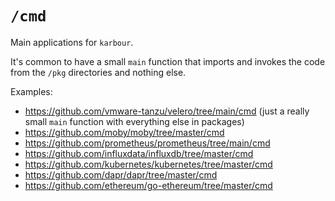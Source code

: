 # `/cmd`

Main applications for `karbour`.

It's common to have a small `main` function that imports and invokes the code from the `/pkg` directories and nothing else.

Examples:

* https://github.com/vmware-tanzu/velero/tree/main/cmd (just a really small `main` function with everything else in packages)
* https://github.com/moby/moby/tree/master/cmd
* https://github.com/prometheus/prometheus/tree/main/cmd
* https://github.com/influxdata/influxdb/tree/master/cmd
* https://github.com/kubernetes/kubernetes/tree/master/cmd
* https://github.com/dapr/dapr/tree/master/cmd
* https://github.com/ethereum/go-ethereum/tree/master/cmd
